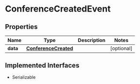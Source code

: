 

# ConferenceCreatedEvent

## Properties

Name | Type | Description | Notes
------------ | ------------- | ------------- | -------------
**data** | [**ConferenceCreated**](ConferenceCreated.md) |  |  [optional]


## Implemented Interfaces

* Serializable


